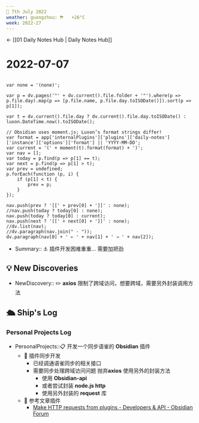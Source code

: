 ```yaml
---
📆 7th July 2022
weather: guangzhou: ⛈   +26°C
week: 2022-27
---
```


<- [[01 Daily Notes Hub | Daily Notes Hub]]

# 2022-07-07

```dataviewjs

var none = '(none)';

var p = dv.pages('"' + dv.current().file.folder + '"').where(p => p.file.day).map(p => [p.file.name, p.file.day.toISODate()]).sort(p => p[1]);

var t = dv.current().file.day ? dv.current().file.day.toISODate() : luxon.DateTime.now().toISODate();

// Obsidian uses moment.js; Luxon’s format strings differ!
var format = app['internalPlugins']['plugins']['daily-notes']['instance']['options']['format'] || 'YYYY-MM-DD';
var current = '(' + moment(t).format(format) + ')';
var nav = [];
var today = p.find(p => p[1] == t);
var next = p.find(p => p[1] > t);
var prev = undefined;
p.forEach(function (p, i) {
	if (p[1] < t) {
		prev = p;
	}
});

nav.push(prev ? '[[' + prev[0] + ']]' : none);
//nav.push(today ? today[0] : none);
nav.push(today ? today[0] : current);
nav.push(next ? '[[' + next[0] + ']]' : none);
//dv.list(nav);
//dv.paragraph(nav.join(" · "));
dv.paragraph(nav[0] + ' ← ' + nav[1] + ' → ' + nav[2]);
```

- Summary:: ⚓️  插件开发困难重重... 需要加把劲

## 💡 New Discoveries

- NewDiscovery:: ✏️  **axios** 限制了跨域访问，想要跨域，需要另外封装调用方法

## 🛳️ Ship's Log

### Personal Projects Log
- PersonalProjects::📋 开发一个同步语雀的 **Obsidian** 插件
	- 🤔 插件同步开发
		- 已经调通语雀同步的相关接口
		- 需要同步处理跨域访问问题 抛弃**axios** 使用另外的封装方法
			- 使用 **Obsidian-api**
			- 或者尝试封装 **node.js http**
			- 使用另外封装的 **request** 库
	- 📝 参考文章插件
		- [Make HTTP requests from plugins - Developers & API - Obsidian Forum](https://forum.obsidian.md/t/make-http-requests-from-plugins/15461)